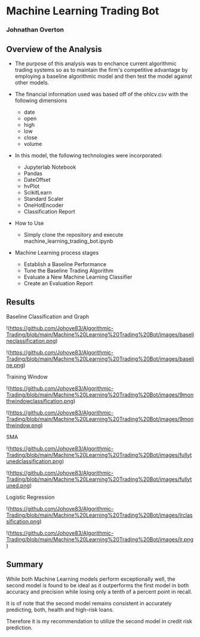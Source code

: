 # Machine Learning Trading Bot
### Johnathan Overton


## Overview of the Analysis

* The purpose of this analysis was to enchance current algorithmic trading systems so as to maintain the firm's competitive advantage by employing a baseline algorithmic model and then test the model against other models.
* The financial information used was based off of the ohlcv.csv with the following dimensions
  * date
  * open
  * high
  * low 
  * close
  * volume

* In this model, the following technologies were incorporated:
  * Jupyterlab Notebook
  * Pandas
  * DateOffset
  * hvPlot
  * ScikitLearn
  * Standard Scaler
  * OneHotEncoder
  * Classification Report

* How to Use
  * Simply clone the repository and execute machine_learning_trading_bot.ipynb

* Machine Learning process stages
  * Establish a Baseline Performance
  * Tune the Baseline Trading Algorithm
  * Evaluate a New Machine Learning Classifier
  * Create an Evaluation Report

## Results

Baseline Classification and Graph

!(https://github.com/Johove83/Algorithmic-Trading/blob/main/Machine%20Learning%20Trading%20Bot/images/baselineclassification.png)

!(https://github.com/Johove83/Algorithmic-Trading/blob/main/Machine%20Learning%20Trading%20Bot/images/baseline.png)

Training Window

!(https://github.com/Johove83/Algorithmic-Trading/blob/main/Machine%20Learning%20Trading%20Bot/images/9monthwindowclassification.png)

!(https://github.com/Johove83/Algorithmic-Trading/blob/main/Machine%20Learning%20Trading%20Bot/images/9monthwindow.png)

SMA

!(https://github.com/Johove83/Algorithmic-Trading/blob/main/Machine%20Learning%20Trading%20Bot/images/fullytunedclassification.png)

!(https://github.com/Johove83/Algorithmic-Trading/blob/main/Machine%20Learning%20Trading%20Bot/images/fullytuned.png)

Logistic Regression

!(https://github.com/Johove83/Algorithmic-Trading/blob/main/Machine%20Learning%20Trading%20Bot/images/lrclassification.png)

!(https://github.com/Johove83/Algorithmic-Trading/blob/main/Machine%20Learning%20Trading%20Bot/images/lr.png)






## Summary

While both Machine Learning models perform exceptionally well, the second model is found to be ideal as it outperforms the first model in both accuracy and precision while losing only a tenth of a percent point in recall.

It is of note that the second model remains consistent in accurately predicting, both, health and high-risk loans.

Therefore it is my recommendation to utilize the second model in credit risk prediction.
